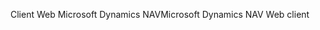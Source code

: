 <span data-ttu-id="f0270-101">Client Web Microsoft Dynamics NAV</span><span class="sxs-lookup"><span data-stu-id="f0270-101">Microsoft Dynamics NAV Web client</span></span>